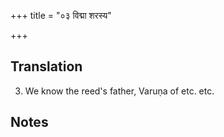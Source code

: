 +++
title = "०३ विद्मा शरस्य"

+++
## Translation
3. We know the reed's father, Varuṇa of etc. etc.

## Notes

